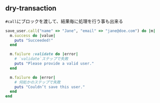 ## dry-transaction

`#call`にブロックを渡して、結果毎に処理を行う事も出来る

```ruby
save_user.call("name" => "Jane", "email" => "jane@doe.com") do |m|
  m.success do |value|
    puts "Succeeded!"
  end

  m.failure :validate do |error|
    # `validate`ステップで失敗
    puts "Please provide a valid user."
  end

  m.failure do |error|
    # 何処かのステップで失敗
    puts "Couldn’t save this user."
  end
end

```
